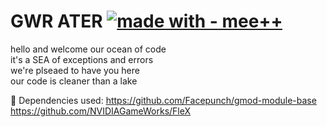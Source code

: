 # GWR ATER  [![made with - mee++](https://img.shields.io/badge/made_with-mee%2B%2B-2ea44f)](https://)  
hello and welcome our ocean of code  
it's a SEA of exceptions and errors  
we're plseaed to have you here  
our code is cleaner than a lake  
  
🗿
Dependencies used:
https://github.com/Facepunch/gmod-module-base
https://github.com/NVIDIAGameWorks/FleX
